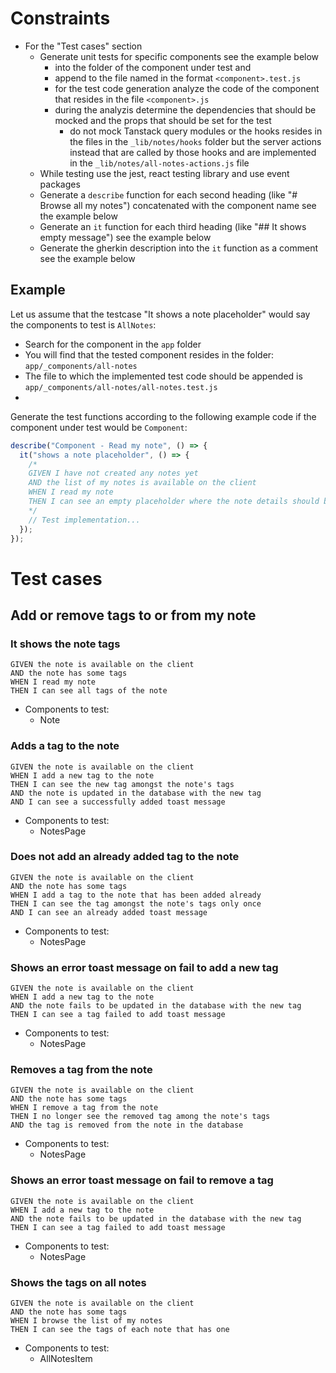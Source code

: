# Constraints

- For the "Test cases" section
  - Generate unit tests for specific components see the example below
    - into the folder of the component under test and
    - append to the file named in the format `<component>.test.js`
    - for the test code generation analyze the code of the component that resides in the file `<component>.js`
    - during the analyzis determine the dependencies that should be mocked and the props that should be set for the test
      - do not mock Tanstack query modules or the hooks resides in the files in the `_lib/notes/hooks` folder but the server actions instead that are called by those hooks and are implemented in the `_lib/notes/all-notes-actions.js` file
  - While testing use the jest, react testing library and use event packages
  - Generate a `describe` function for each second heading (like "# Browse all my notes") concatenated with the component name see the example below
  - Generate an `it` function for each third heading (like "## It shows empty message") see the example below
  - Generate the gherkin description into the `it` function as a comment see the example below

## Example

Let us assume that the testcase "It shows a note placeholder" would say the components to test is `AllNotes`:

- Search for the component in the `app` folder
- You will find that the tested component resides in the folder: `app/_components/all-notes`
- The file to which the implemented test code should be appended is `app/_components/all-notes/all-notes.test.js`
-

Generate the test functions according to the following example code if the component under test would be `Component`:

```javascript
describe("Component - Read my note", () => {
  it("shows a note placeholder", () => {
    /*
    GIVEN I have not created any notes yet
    AND the list of my notes is available on the client
    WHEN I read my note
    THEN I can see an empty placeholder where the note details should be
    */
    // Test implementation...
  });
});
```

# Test cases

## Add or remove tags to or from my note

### It shows the note tags

```gherkin
GIVEN the note is available on the client
AND the note has some tags
WHEN I read my note
THEN I can see all tags of the note
```

- Components to test:
  - Note

### Adds a tag to the note

```gherkin
GIVEN the note is available on the client
WHEN I add a new tag to the note
THEN I can see the new tag amongst the note's tags
AND the note is updated in the database with the new tag
AND I can see a successfully added toast message
```

- Components to test:
  - NotesPage

### Does not add an already added tag to the note

```gherkin
GIVEN the note is available on the client
AND the note has some tags
WHEN I add a tag to the note that has been added already
THEN I can see the tag amongst the note's tags only once
AND I can see an already added toast message
```

- Components to test:
  - NotesPage

### Shows an error toast message on fail to add a new tag

```gherkin
GIVEN the note is available on the client
WHEN I add a new tag to the note
AND the note fails to be updated in the database with the new tag
THEN I can see a tag failed to add toast message
```

- Components to test:
  - NotesPage

### Removes a tag from the note

```gherkin
GIVEN the note is available on the client
AND the note has some tags
WHEN I remove a tag from the note
THEN I no longer see the removed tag among the note's tags
AND the tag is removed from the note in the database
```

- Components to test:
  - NotesPage

### Shows an error toast message on fail to remove a tag

```gherkin
GIVEN the note is available on the client
WHEN I add a new tag to the note
AND the note fails to be updated in the database with the new tag
THEN I can see a tag failed to add toast message
```

- Components to test:
  - NotesPage

### Shows the tags on all notes

```gherkin
GIVEN the note is available on the client
AND the note has some tags
WHEN I browse the list of my notes
THEN I can see the tags of each note that has one
```

- Components to test:
  - AllNotesItem
